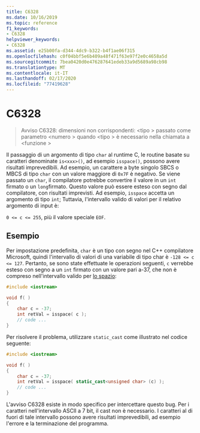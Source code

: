 ```yaml
---
title: C6328
ms.date: 10/16/2019
ms.topic: reference
f1_keywords:
- C6328
helpviewer_keywords:
- C6328
ms.assetid: e25b00fa-d344-4dc9-b322-b4f1ae06f315
ms.openlocfilehash: c0f04bbf5e6b409a48f471f63e97f2e0c4658a5d
ms.sourcegitcommit: 7bea0420d0e476287641edeb33a9d5689a98cb98
ms.translationtype: MT
ms.contentlocale: it-IT
ms.lasthandoff: 02/17/2020
ms.locfileid: "77419628"
---
```

# <a name="c6328"></a>C6328

> Avviso C6328: dimensioni non corrispondenti: \<tipo > passato come parametro \<numero > quando \<tipo > è necessario nella chiamata a \<funzione >

Il passaggio di un argomento di tipo `char` al runtime C, le routine basate su caratteri denominate `is<xxx>()`, ad esempio `isspace()`, possono avere risultati imprevedibili. Ad esempio, un carattere a byte singolo SBCS o MBCS di tipo `char` con un valore maggiore di `0x7F` è negativo. Se viene passato un `char`, il compilatore potrebbe convertire il valore in un `int` firmato o un `long`firmato. Questo valore può essere esteso con segno dal compilatore, con risultati imprevisti. Ad esempio, `isspace` accetta un argomento di tipo `int`; Tuttavia, l'intervallo valido di valori per il relativo argomento di input è:

`0 <= c <= 255`, più il valore speciale `EOF`.

## <a name="example"></a>Esempio

Per impostazione predefinita, `char` è un tipo con segno nel C++ compilatore Microsoft, quindi l'intervallo di valori di una variabile di tipo char è `-128 <= c <= 127`. Pertanto, se sono state effettuate le operazioni seguenti, `c` verrebbe esteso con segno a un `int` firmato con un valore pari a-37, che non è compreso nell'intervallo valido per [lo spazio](/cpp/standard-library/locale-functions#isspace):

```cpp
#include <iostream>

void f( )
{
    char c = -37;
    int retVal = isspace( c );
    // code ...
}
```

Per risolvere il problema, utilizzare `static_cast` come illustrato nel codice seguente:

```cpp
#include <iostream>

void f( )
{
    char c = -37;
    int retVal = isspace( static_cast<unsigned char> (c) );
    // code ...
}
```

L'avviso C6328 esiste in modo specifico per intercettare questo bug. Per i caratteri nell'intervallo ASCII a 7 bit, il cast non è necessario. I caratteri al di fuori di tale intervallo possono avere risultati imprevedibili, ad esempio l'errore e la terminazione del programma.
